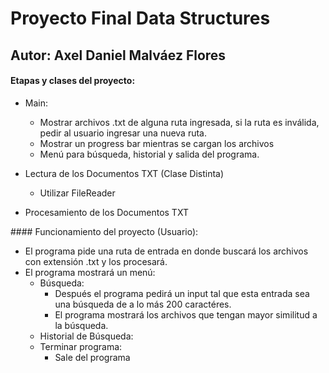 # Proyecto Final Data Structures
## Autor: Axel Daniel Malváez Flores

#### Etapas y clases del proyecto:
* Main:
	* Mostrar archivos .txt de alguna ruta ingresada, si la ruta es inválida, pedir al usuario ingresar una nueva ruta.
	* Mostrar un progress bar mientras se cargan los archivos
	* Menú para búsqueda, historial y salida del programa.

* Lectura de los Documentos TXT (Clase Distinta)
	* Utilizar FileReader
	
	
	
	
	
	
	
	
	
	
	
	
* Procesamiento de los Documentos TXT
















#### Funcionamiento del proyecto (Usuario):
* El programa pide una ruta de entrada en donde buscará los archivos con extensión .txt y los procesará.
* El programa mostrará un menú:
	* Búsqueda:
		* Después el programa pedirá un input tal que esta entrada sea una búsqueda de a lo más 200 caractéres.
		* El programa mostrará los archivos que tengan mayor similitud a la búsqueda.
	* Historial de Búsqueda:
	* Terminar programa:
		* Sale del programa











